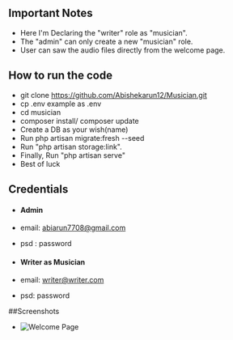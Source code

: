 ## Important Notes
- Here I'm Declaring the "writer" role as "musician".
- The "admin" can only create a new "musician" role.
- User can saw the audio files directly from the welcome page.

## How to run the code
- git clone https://github.com/Abishekarun12/Musician.git
- cp .env example as .env
- cd musician
- composer install/ composer update
- Create a DB as your wish(name)
- Run php artisan migrate:fresh --seed
- Run "php artisan storage:link".
- Finally, Run "php artisan serve"
- Best of luck 


## Credentials
- #### Admin
- email: abiarun7708@gmail.com
- psd : password

- #### Writer as Musician
- email: writer@writer.com
- psd: password

##Screenshots
- ![Welcome Page](https://drive.google.com/file/d/1YG1B5RoCL4PaIZZxiAoGsEaLDYSJHtWK/view?usp=sharing)
